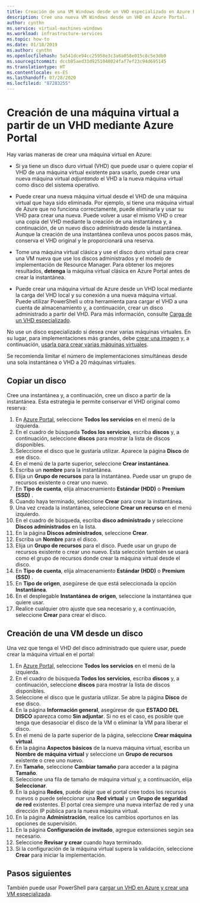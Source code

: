 ```yaml
---
title: Creación de una VM Windows desde un VHD especializado en Azure Portal
description: Cree una nueva VM Windows desde un VHD en Azure Portal.
author: cynthn
ms.service: virtual-machines-windows
ms.workload: infrastructure-services
ms.topic: how-to
ms.date: 01/18/2019
ms.author: cynthn
ms.openlocfilehash: 5a541dce94cc25958e3c3a6a058e015c8c5e3db0
ms.sourcegitcommit: dccb85aed33d9251048024faf7ef23c94d695145
ms.translationtype: HT
ms.contentlocale: es-ES
ms.lasthandoff: 07/28/2020
ms.locfileid: "87283255"
---
```

# <a name="create-a-vm-from-a-vhd-by-using-the-azure-portal"></a>Creación de una máquina virtual a partir de un VHD mediante Azure Portal

Hay varias maneras de crear una máquina virtual en Azure: 

- Si ya tiene un disco duro virtual (VHD) que puede usar o quiere copiar el VHD de una máquina virtual existente para usarlo, puede crear una nueva máquina virtual *adjuntando* el VHD a la nueva máquina virtual como disco del sistema operativo. 

- Puede crear una nueva máquina virtual desde el VHD de una máquina virtual que haya sido eliminada. Por ejemplo, si tiene una máquina virtual de Azure que no funciona correctamente, puede eliminarla y usar su VHD para crear una nueva. Puede volver a usar el mismo VHD o crear una copia del VHD mediante la creación de una instantánea y, a continuación, de un nuevo disco administrado desde la instantánea. Aunque la creación de una instantánea conlleva unos pocos pasos más, conserva el VHD original y le proporcionará una reserva.

- Tome una máquina virtual clásica y use el disco duro virtual para crear una VM nueva que use los discos administrados y el modelo de implementación de Resource Manager. Para obtener los mejores resultados, **detenga** la máquina virtual clásica en Azure Portal antes de crear la instantánea.
 
- Puede crear una máquina virtual de Azure desde un VHD local mediante la carga del VHD local y su conexión a una nueva máquina virtual. Puede utilizar PowerShell u otra herramienta para cargar el VHD a una cuenta de almacenamiento y, a continuación, crear un disco administrado a partir del VHD. Para más información, consulte [Carga de un VHD especializado](create-vm-specialized.md#option-2-upload-a-specialized-vhd). 

No use un disco especializado si desea crear varias máquinas virtuales. En su lugar, para implementaciones más grandes, debe [crear una imagen](capture-image-resource.md) y, a continuación, [usarla para crear varias máquinas virtuales](create-vm-generalized-managed.md).

Se recomienda limitar el número de implementaciones simultáneas desde una sola instantánea o VHD a 20 máquinas virtuales. 

## <a name="copy-a-disk"></a>Copiar un disco

Cree una instantánea y, a continuación, cree un disco a partir de la instantánea. Esta estrategia le permite conservar el VHD original como reserva:

1. En [Azure Portal](https://portal.azure.com), seleccione **Todos los servicios** en el menú de la izquierda.
2. En el cuadro de búsqueda **Todos los servicios**, escriba **discos** y, a continuación, seleccione **discos** para mostrar la lista de discos disponibles.
3. Seleccione el disco que le gustaría utilizar. Aparece la página **Disco** de ese disco.
4. En el menú de la parte superior, seleccione **Crear instantánea**. 
5. Escriba un **nombre** para la instantánea.
6. Elija un **Grupo de recursos** para la instantánea. Puede usar un grupo de recursos existente o crear uno nuevo.
7. En **Tipo de cuenta**, elija almacenamiento **Estándar (HDD)** o **Premium (SSD)** .
8. Cuando haya terminado, seleccione **Crear** para crear la instantánea.
9. Una vez creada la instantánea, seleccione **Crear un recurso** en el menú izquierdo.
10. En el cuadro de búsqueda, escriba **disco administrado** y seleccione **Discos administrados** en la lista.
11. En la página **Discos administrados**, seleccione **Crear**.
12. Escriba un **Nombre** para el disco.
13. Elija un **Grupo de recursos** para el disco. Puede usar un grupo de recursos existente o crear uno nuevo. Esta selección también se usará como el grupo de recursos donde crear la máquina virtual desde el disco.
14. En **Tipo de cuenta**, elija almacenamiento **Estándar (HDD)** o **Premium (SSD)** .
15. En **Tipo de origen**, asegúrese de que está seleccionada la opción **Instantánea**.
16. En el desplegable **Instantánea de origen**, seleccione la instantánea que quiere usar.
17. Realice cualquier otro ajuste que sea necesario y, a continuación, seleccione **Crear** para crear el disco.

## <a name="create-a-vm-from-a-disk"></a>Creación de una VM desde un disco

Una vez que tenga el VHD del disco administrado que quiere usar, puede crear la máquina virtual en el portal:

1. En [Azure Portal](https://portal.azure.com), seleccione **Todos los servicios** en el menú de la izquierda.
2. En el cuadro de búsqueda **Todos los servicios**, escriba **discos** y, a continuación, seleccione **discos** para mostrar la lista de discos disponibles.
3. Seleccione el disco que le gustaría utilizar. Se abre la página **Disco** de ese disco.
4. En la página **Información general**, asegúrese de que **ESTADO DEL DISCO** aparezca como **Sin adjuntar**. Si no es el caso, es posible que tenga que desasociar el disco de la VM o eliminar la VM para liberar el disco.
4. En el menú de la parte superior de la página, seleccione **Crear máquina virtual**.
5. En la página **Aspectos básicos** de la nueva máquina virtual, escriba un **Nombre de máquina virtual** y seleccione un **Grupo de recursos** existente o cree uno nuevo.
6. En **Tamaño**, seleccione **Cambiar tamaño** para acceder a la página **Tamaño**.
7. Seleccione una fila de tamaño de máquina virtual y, a continuación, elija **Seleccionar**.
8. En la página **Redes**, puede dejar que el portal cree todos los recursos nuevos o puede seleccionar una **Red virtual** y un **Grupo de seguridad de red** existentes. El portal crea siempre una nueva interfaz de red y una dirección IP pública para la nueva máquina virtual. 
9. En la página **Administración**, realice los cambios oportunos en las opciones de supervisión.
10. En la página **Configuración de invitado**, agregue extensiones según sea necesario.
11. Seleccione **Revisar y crear** cuando haya terminado. 
12. Si la configuración de la máquina virtual supera la validación, seleccione **Crear** para iniciar la implementación.


## <a name="next-steps"></a>Pasos siguientes

También puede usar PowerShell para [cargar un VHD en Azure y crear una VM especializada](create-vm-specialized.md).


